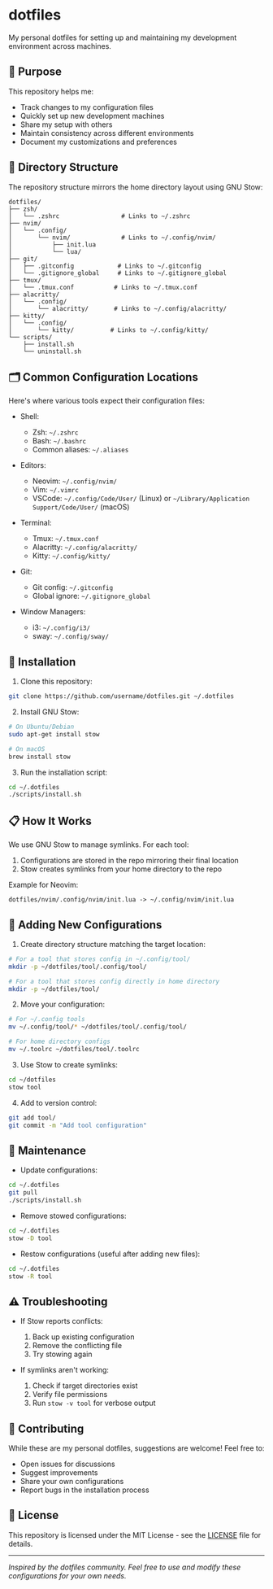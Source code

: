 # dotfiles

My personal dotfiles for setting up and maintaining my development environment across machines.

## 🎯 Purpose

This repository helps me:
- Track changes to my configuration files
- Quickly set up new development machines
- Share my setup with others
- Maintain consistency across different environments
- Document my customizations and preferences

## 📁 Directory Structure

The repository structure mirrors the home directory layout using GNU Stow:

```
dotfiles/
├── zsh/
│   └── .zshrc                 # Links to ~/.zshrc
├── nvim/
│   └── .config/
│       └── nvim/              # Links to ~/.config/nvim/
│           ├── init.lua
│           └── lua/
├── git/
│   ├── .gitconfig            # Links to ~/.gitconfig
│   └── .gitignore_global     # Links to ~/.gitignore_global
├── tmux/
│   └── .tmux.conf           # Links to ~/.tmux.conf
├── alacritty/
│   └── .config/
│       └── alacritty/       # Links to ~/.config/alacritty/
├── kitty/
│   └── .config/
│       └── kitty/          # Links to ~/.config/kitty/
└── scripts/
    ├── install.sh
    └── uninstall.sh
```

## 🗂️ Common Configuration Locations

Here's where various tools expect their configuration files:

- Shell:
  - Zsh: `~/.zshrc`
  - Bash: `~/.bashrc`
  - Common aliases: `~/.aliases`

- Editors:
  - Neovim: `~/.config/nvim/`
  - Vim: `~/.vimrc`
  - VSCode: `~/.config/Code/User/` (Linux) or `~/Library/Application Support/Code/User/` (macOS)

- Terminal:
  - Tmux: `~/.tmux.conf`
  - Alacritty: `~/.config/alacritty/`
  - Kitty: `~/.config/kitty/`

- Git:
  - Git config: `~/.gitconfig`
  - Global ignore: `~/.gitignore_global`

- Window Managers:
  - i3: `~/.config/i3/`
  - sway: `~/.config/sway/`

## 🚀 Installation

1. Clone this repository:
```bash
git clone https://github.com/username/dotfiles.git ~/.dotfiles
```

2. Install GNU Stow:
```bash
# On Ubuntu/Debian
sudo apt-get install stow

# On macOS
brew install stow
```

3. Run the installation script:
```bash
cd ~/.dotfiles
./scripts/install.sh
```

## 📋 How It Works

We use GNU Stow to manage symlinks. For each tool:

1. Configurations are stored in the repo mirroring their final location
2. Stow creates symlinks from your home directory to the repo

Example for Neovim:
```
dotfiles/nvim/.config/nvim/init.lua -> ~/.config/nvim/init.lua
```

## 🔄 Adding New Configurations

1. Create directory structure matching the target location:
```bash
# For a tool that stores config in ~/.config/tool/
mkdir -p ~/dotfiles/tool/.config/tool/

# For a tool that stores config directly in home directory
mkdir -p ~/dotfiles/tool/
```

2. Move your configuration:
```bash
# For ~/.config tools
mv ~/.config/tool/* ~/dotfiles/tool/.config/tool/

# For home directory configs
mv ~/.toolrc ~/dotfiles/tool/.toolrc
```

3. Use Stow to create symlinks:
```bash
cd ~/dotfiles
stow tool
```

4. Add to version control:
```bash
git add tool/
git commit -m "Add tool configuration"
```

## 📝 Maintenance

- Update configurations:
```bash
cd ~/.dotfiles
git pull
./scripts/install.sh
```

- Remove stowed configurations:
```bash
cd ~/.dotfiles
stow -D tool
```

- Restow configurations (useful after adding new files):
```bash
cd ~/.dotfiles
stow -R tool
```

## ⚠️ Troubleshooting

- If Stow reports conflicts:
  1. Back up existing configuration
  2. Remove the conflicting file
  3. Try stowing again

- If symlinks aren't working:
  1. Check if target directories exist
  2. Verify file permissions
  3. Run `stow -v tool` for verbose output

## 🤝 Contributing

While these are my personal dotfiles, suggestions are welcome! Feel free to:
- Open issues for discussions
- Suggest improvements
- Share your own configurations
- Report bugs in the installation process

## 📜 License

This repository is licensed under the MIT License - see the [LICENSE](LICENSE) file for details.

---

*Inspired by the dotfiles community. Feel free to use and modify these configurations for your own needs.*
